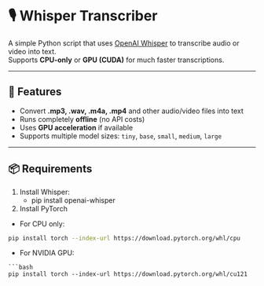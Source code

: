 # 🎙️ Whisper Transcriber

A simple Python script that uses [OpenAI Whisper](https://github.com/openai/whisper) to transcribe audio or video into text.  
Supports **CPU-only** or **GPU (CUDA)** for much faster transcriptions.

---

## 🚀 Features
- Convert **.mp3, .wav, .m4a, .mp4** and other audio/video files into text  
- Runs completely **offline** (no API costs)  
- Uses **GPU acceleration** if available
- Supports multiple model sizes: `tiny`, `base`, `small`, `medium`, `large`

---

## 📦 Requirements

1. Install Whisper:
   - pip install openai-whisper
2. Install PyTorch
- For CPU only: 
```bash 
pip install torch --index-url https://download.pytorch.org/whl/cpu 
```
- For NVIDIA GPU:
```
```bash 
pip install torch --index-url https://download.pytorch.org/whl/cu121
```

